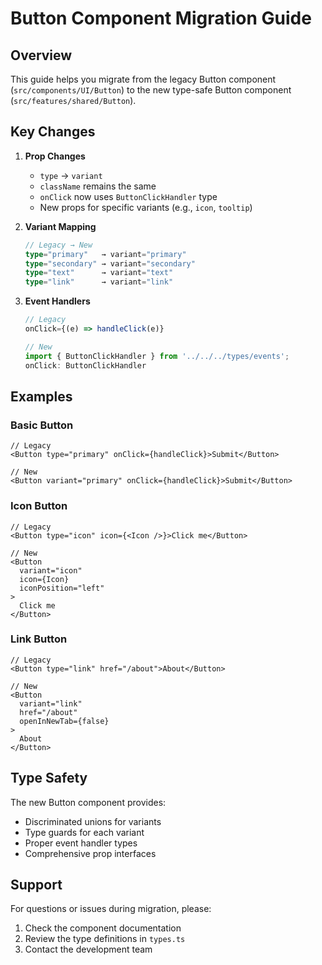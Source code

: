 # Button Component Migration Guide

## Overview

This guide helps you migrate from the legacy Button component (`src/components/UI/Button`) to the new type-safe Button component (`src/features/shared/Button`).

## Key Changes

1. **Prop Changes**
   - `type` → `variant`
   - `className` remains the same
   - `onClick` now uses `ButtonClickHandler` type
   - New props for specific variants (e.g., `icon`, `tooltip`)

2. **Variant Mapping**
   ```typescript
   // Legacy → New
   type="primary"   → variant="primary"
   type="secondary" → variant="secondary"
   type="text"      → variant="text"
   type="link"      → variant="link"
   ```

3. **Event Handlers**
   ```typescript
   // Legacy
   onClick={(e) => handleClick(e)}

   // New
   import { ButtonClickHandler } from '../../../types/events';
   onClick: ButtonClickHandler
   ```

## Examples

### Basic Button
```tsx
// Legacy
<Button type="primary" onClick={handleClick}>Submit</Button>

// New
<Button variant="primary" onClick={handleClick}>Submit</Button>
```

### Icon Button
```tsx
// Legacy
<Button type="icon" icon={<Icon />}>Click me</Button>

// New
<Button 
  variant="icon" 
  icon={Icon} 
  iconPosition="left"
>
  Click me
</Button>
```

### Link Button
```tsx
// Legacy
<Button type="link" href="/about">About</Button>

// New
<Button 
  variant="link" 
  href="/about"
  openInNewTab={false}
>
  About
</Button>
```

## Type Safety

The new Button component provides:
- Discriminated unions for variants
- Type guards for each variant
- Proper event handler types
- Comprehensive prop interfaces

## Support

For questions or issues during migration, please:
1. Check the component documentation
2. Review the type definitions in `types.ts`
3. Contact the development team 